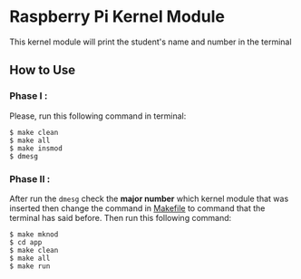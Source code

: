 # Raspberry Pi Kernel Module #

This kernel module will print the student's name and number in the terminal

## How to Use ##

### Phase I : ###

Please, run this following command in terminal: 

~~~~
$ make clean
$ make all
$ make insmod
$ dmesg
~~~~

### Phase II : ###

After run the `dmesg` check the **major number** which kernel module that was inserted then change the command in [Makefile](https://github.com/reshalfahsi/raspberrypi-development/blob/master/kernelmodule/Makefile) to command that the terminal has said before. Then run this following command:

~~~~
$ make mknod
$ cd app
$ make clean
$ make all
$ make run
~~~~
